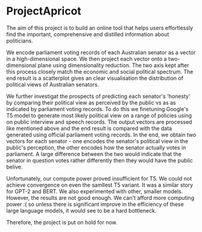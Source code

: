 # ProjectApricot
The aim of this project is to build an online tool that helps users effortlessly find the important, comprehensive and distilled information about politicians. 

We encode parliament voting records of each Australian senator as a vector in a high-dimensional space. 
We then project each vector onto a two-dimensional plane using dimensionality reduction. The two axis kept after this process closely match the economic and social political spectrum.
The end result is a scatterplot gives an clear visualisation the distribution of political views of Australian senators.

We further investigat the prospects of predicting each senator's 'honesty' by comparing their political view as perceived by the public vs as as indicated by parliament voting records.
To do this we finetuning Google's T5 model to generate most likely political view on a range of policies using on public interview and speech records. The output vectors are processed like mentioned above and the end result is compared with the data generated using official parliament voting records.
In the end, we obtain two vectors for each senator - one encodes the senator's political view in the public's perception, the other encodes how the senator actually votes in parliament. A large difference between the two would indicate that the senator in question votes rather differently then they would have the public belive. 

Unfortunately, our compute power proved insufficient for T5. We could not achieve convergence on even the samllest T5 variant. It was a similar story for GPT-2 and BERT. We also experimented with other, smaller models. However, the results are not good enough. 
We can't afford more computing power :( so unless there is significant improve in the efficiency of these large language models, it would see to be a hard bottleneck.

Therefore, the project is put on hold for now.
